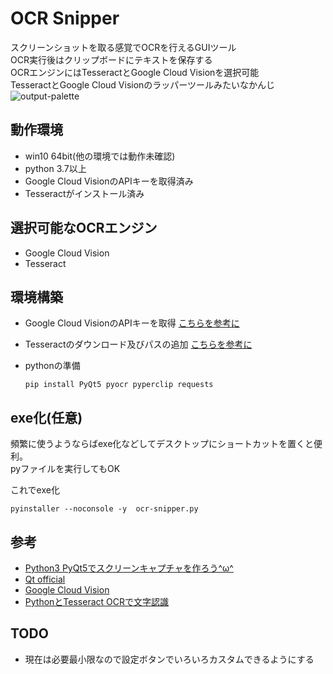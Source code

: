 # OCR Snipper
スクリーンショットを取る感覚でOCRを行えるGUIツール  
OCR実行後はクリップボードにテキストを保存する  
OCRエンジンにはTesseractとGoogle Cloud Visionを選択可能  
TesseractとGoogle Cloud Visionのラッパーツールみたいなかんじ  
![output-palette](https://user-images.githubusercontent.com/54818379/89716566-01430c00-d9e9-11ea-8a4c-eb6d9f6d187e.gif)
## 動作環境
- win10 64bit(他の環境では動作未確認)
- python 3.7以上
- Google Cloud VisionのAPIキーを取得済み
- Tesseractがインストール済み



## 選択可能なOCRエンジン
- Google Cloud Vision
- Tesseract

## 環境構築
- Google Cloud VisionのAPIキーを取得 [こちらを参考に](https://cloud.google.com/vision/docs/ocr?hl=ja)  
- Tesseractのダウンロード及びパスの追加  [こちらを参考に](https://qiita.com/henjiganai/items/7a5e871f652b32b41a18)

- pythonの準備
    ```
    pip install PyQt5 pyocr pyperclip requests
    ```


## exe化(任意)
頻繁に使うようならばexe化などしてデスクトップにショートカットを置くと便利。  
pyファイルを実行してもOK

これでexe化
```
pyinstaller --noconsole -y  ocr-snipper.py
```


## 参考
- [Python3 PyQt5でスクリーンキャプチャを作ろう^ω^](https://qiita.com/pto8913/items/0241b11edda260012e44)  
- [Qt official](https://www.qt.io/)  
- [Google Cloud Vision](https://cloud.google.com/vision/docs/ocr?hl=ja)
- [PythonとTesseract OCRで文字認識](https://qiita.com/henjiganai/items/7a5e871f652b32b41a18)

## TODO
- 現在は必要最小限なので設定ボタンでいろいろカスタムできるようにする
